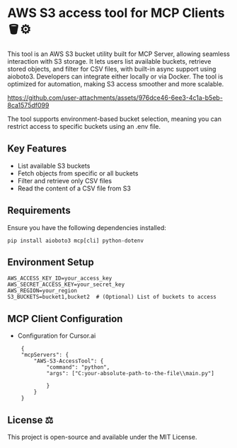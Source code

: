 # **AWS S3 access tool for MCP Clients** 🪣⚙️


This tool is an AWS S3 bucket utility built for MCP Server, allowing seamless interaction with S3 storage. It lets users list available buckets, retrieve stored objects, and filter for CSV files, with built-in async support using aioboto3. Developers can integrate either locally or via Docker. The tool is optimized for automation, making S3 access smoother and more scalable.


https://github.com/user-attachments/assets/976dce46-6ee3-4c1a-b5eb-8ca1575df099



The tool supports environment-based bucket selection, meaning you can restrict access to specific buckets using an .env file.

## Key Features
 - List available S3 buckets
 - Fetch objects from specific or all buckets
 - Filter and retrieve only CSV files
 - Read the content of a CSV file from S3


## Requirements
Ensure you have the following dependencies installed:

    pip install aioboto3 mcp[cli] python-dotenv

## Environment Setup

    AWS_ACCESS_KEY_ID=your_access_key
    AWS_SECRET_ACCESS_KEY=your_secret_key
    AWS_REGION=your_region
    S3_BUCKETS=bucket1,bucket2  # (Optional) List of buckets to access




## MCP Client Configuration

 

 - Configuration for  Cursor.ai

	 
        {
        "mcpServers": {
	        "AWS-S3-AccessTool": {
		        "command": "python",
		        "args": ["C:your-absolute-path-to-the-file\\main.py"]
				
				}
			}
		}


## License ⚖️
This project is open-source and available under the MIT License.
